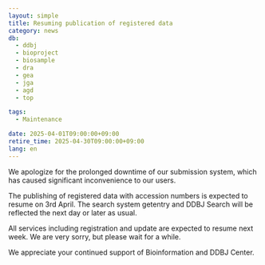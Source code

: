 ```yaml
---
layout: simple
title: Resuming publication of registered data
category: news
db:
  - ddbj
  - bioproject
  - biosample
  - dra
  - gea
  - jga
  - agd
  - top

tags:
  - Maintenance

date: 2025-04-01T09:00:00+09:00
retire_time: 2025-04-30T09:00:00+09:00
lang: en
---
```


We apologize for the prolonged downtime of our submission system, which has caused significant inconvenience to our users.    
    
The publishing of registered data with accession numbers is expected to resume on 3rd April. The search system getentry and DDBJ Search will be reflected the next day or later as usual.    
    
All services including registration and update are expected to resume next week. We are very sorry, but please wait for a while.    

We appreciate your continued support of Bioinformation and DDBJ Center.